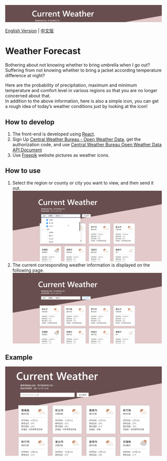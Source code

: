 ![image](https://github.com/sherry-huang/weather/blob/main/banner.png)

[English Version](https://github.com/sherry-huang/weather/blob/main/README.md) | [中文版](https://github.com/sherry-huang/weather/blob/main/README.zh-TW.md)

# Weather Forecast

Bothering about not knowing whether to bring umbrella when I go out?\
Suffering from not knowing whether to bring a jacket according temperature difference at night?

Here are the probability of precipitation, maximum and minimum temperature and comfort level in various regions so that you are no longer concerned about that.\
In addition to the above information, here is also a simple icon, you can get a rough idea of ​​today’s weather conditions just by looking at the icon!

## How to develop

1. The front-end is developed using [React](https://zh-hant.reactjs.org/).
2. Sign Up [Central Weather Bureau - Open Weather Data](https://opendata.cwb.gov.tw/index), get the authorization code, and use [Central Weather Bureau Open Weather Data API Document](https://opendata.cwb.gov.tw/dist/opendata-swagger.html)
3. Use [Freepik](https://www.freepik.com/) website pictures as weather icons.

## How to use

1. Select the region or county or city you want to view, and then send it out.
![image](https://github.com/sherry-huang/weather/blob/main/select.png)
2. The current corresponding weather information is displayed on the following page.
![image](https://github.com/sherry-huang/weather/blob/main/result.png)

## Example

![gif](https://github.com/sherry-huang/weather/blob/main/introduction.gif)
